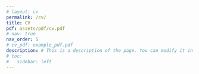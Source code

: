 ```yaml
---
# layout: cv
permalink: /cv/
title: CV
pdf: assets/pdf/cv.pdf
# nav: true
nav_order: 5
# cv_pdf: example_pdf.pdf
description: # This is a description of the page. You can modify it in '_pages/cv.md'. You can also change or remove the top pdf download button.
# toc:
#   sidebar: left
---
```

